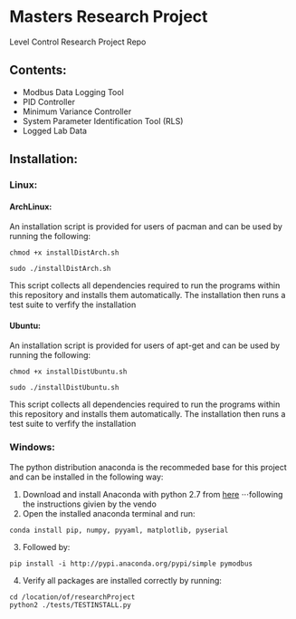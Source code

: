 # Masters Research Project
Level Control Research Project Repo

## Contents:
* Modbus Data Logging Tool
* PID Controller
* Minimum Variance Controller
* System Parameter Identification Tool (RLS)
* Logged Lab Data

## Installation:
### Linux:
#### ArchLinux:
An installation script is provided for users of pacman and can be used by
running the following:
```
chmod +x installDistArch.sh
```
```
sudo ./installDistArch.sh
```
This script collects all dependencies required to run the programs within this 
repository and installs them automatically. The installation then runs a test 
suite to verfify the installation

#### Ubuntu:
An installation script is provided for users of apt-get and can be used by
running the following:
```
chmod +x installDistUbuntu.sh
```
```
sudo ./installDistUbuntu.sh
```
This script collects all dependencies required to run the programs within this 
repository and installs them automatically. The installation then runs a test 
suite to verfify the installation

### Windows:
The python distribution anaconda is the recommeded base for this project and
can be installed in the following way:

1. Download and install Anaconda with python 2.7 from [here](https://www.continuum.io/downloads)
⋅⋅⋅following the instructions givien by the vendo
2. Open the installed anaconda terminal and run:
```
conda install pip, numpy, pyyaml, matplotlib, pyserial
```
3. Followed by:
```
pip install -i http://pypi.anaconda.org/pypi/simple pymodbus
```
4. Verify all packages are installed correctly by running:
```
cd /location/of/researchProject
python2 ./tests/TESTINSTALL.py
```